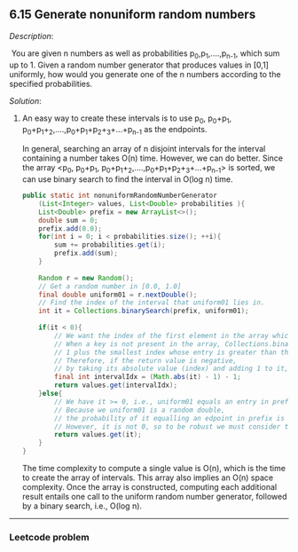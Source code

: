 ## 6.15 Generate nonuniform random numbers

*Description*:

​		You are given n numbers as well as probabilities p<sub>0</sub>,p<sub>1</sub>,....,p<sub>n-1</sub>, which sum up to 1. Given a random number generator that produces values in [0,1] uniformly, how would you generate one of the n numbers according to the specified probabilities.

*Solution*:

1. An easy way to create these intervals is to use p<sub>0</sub>, p<sub>0</sub>+p<sub>1</sub>, p<sub>0</sub>+p<sub>1</sub>+<sub>2</sub>,....,p<sub>0</sub>+p<sub>1</sub>+p<sub>2</sub>+<sub>3</sub>+...+p<sub>n-1</sub> as the endpoints.

   In general, searching an array of n disjoint intervals for the interval containing a number takes O(n) time. However, we can do better. Since the array <p<sub>0</sub>, p<sub>0</sub>+p<sub>1</sub>, p<sub>0</sub>+p<sub>1</sub>+<sub>2</sub>,....,p<sub>0</sub>+p<sub>1</sub>+p<sub>2</sub>+<sub>3</sub>+...+p<sub>n-1</sub>> is sorted, we can use binary search to find the interval in O(log n) time.

   ```java
   public static int nonuniformRandomNumberGenerator
       (List<Integer> values, List<Double> probabilities ){
       List<Double> prefix = new ArrayList<>();
       double sum = 0;
       prefix.add(0.0);
       for(int i = 0; i < probabilities.size(); ++i){
           sum += probabilities.get(i);
           prefix.add(sum);
       }
       
       Random r = new Random();
       // Get a random number in [0.0, 1.0]
       final double uniform01 = r.nextDouble();
       // Find the index of the interval that uniform01 lies in.
       int it = Collections.binarySearch(prefix, uniform01);
       
       if(it < 0){
           // We want the index of the first element in the array which is greater than the key
           // When a key is not present in the array, Collections.binarySearch() returns the negative
           // 1 plus the smallest index whose entry is greater than the key.
           // Therefore, if the return value is negative, 
           // by taking its absolute value (index) and adding 1 to it, we get the desired index.
           final int intervalIdx = (Math.abs(it) - 1) - 1;
           return values.get(intervalIdx);
       }else{
           // We have it >= 0, i.e., uniform01 equals an entry in prefix
           // Because we uniform01 is a random double, 
           // the probability of it equalling an edpoint in prefix is exceedingly low
           // However, it is not 0, so to be robust we must consider this case.
           return values.get(it);
       }
   }
   ```

   The time complexity to compute a single value is O(n), which is the time to create the array of intervals. This array also implies an O(n) space complexity. Once the array is constructed, computing each additional result entails one call to the uniform random number generator, followed by a binary search, i.e., O(log n).

***

### Leetcode problem

